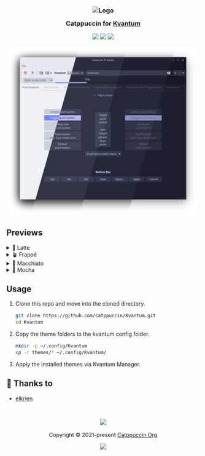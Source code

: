 <h3 align="center">
	<img src="https://raw.githubusercontent.com/catppuccin/catppuccin/main/assets/logos/exports/1544x1544_circle.png" width="100" alt="Logo"/><br/>
	<img src="https://raw.githubusercontent.com/catppuccin/catppuccin/main/assets/misc/transparent.png" height="30" width="0px"/>
	Catppuccin for <a href="https://github.com/tsujan/Kvantum/tree/master/Kvantum">Kvantum</a>
	<img src="https://raw.githubusercontent.com/catppuccin/catppuccin/main/assets/misc/transparent.png" height="30" width="0px"/>
</h3>

<p align="center">
    <a href="https://github.com/catppuccin/kvantum/stargazers"><img src="https://img.shields.io/github/stars/catppuccin/kvantum?colorA=363a4f&colorB=b7bdf8&style=for-the-badge"></a>
    <a href="https://github.com/catppuccin/kvantum/issues"><img src="https://img.shields.io/github/issues/catppuccin/kvantum?colorA=363a4f&colorB=f5a97f&style=for-the-badge"></a>
    <a href="https://github.com/catppuccin/kvantum/contributors"><img src="https://img.shields.io/github/contributors/catppuccin/kvantum?colorA=363a4f&colorB=a6da95&style=for-the-badge"></a>
</p>

<p align="center">
  <img src="assets/kvantum.webp"/>
</p>


## Previews

<details>
<summary>🌻 Latte</summary>
<img src="assets/latte.webp"/>
</details>
<details>
<summary>🪴 Frappé</summary>
<img src="assets/frappe.webp"/>
</details>
<details>
<summary>🌺 Macchiato</summary>
<img src="assets/macchiato.webp"/>
</details>
<details>
<summary>🌿 Mocha</summary>
<img src="assets/mocha.webp"/>
</details>

## Usage

1. Clone this repo and move into the cloned directory.
    ```sh
    git clone https://github.com/catppuccin/Kvantum.git
    cd Kvantum
    ```
2. Copy the theme folders to the kvantum config folder.
    ```sh
    mkdir -p ~/.config/Kvantum
    cp -r themes/* ~/.config/Kvantum/
    ```
3. Apply the installed themes via Kvantum Manager.

## 💝 Thanks to

- [elkrien](https://github.com/elkrien)

&nbsp;

<p align="center"><img src="https://raw.githubusercontent.com/catppuccin/catppuccin/main/assets/footers/gray0_ctp_on_line.svg?sanitize=true" /></p>
<p align="center">Copyright &copy; 2021-present <a href="https://github.com/catppuccin" target="_blank">Catppuccin Org</a>
<p align="center"><a href="https://github.com/catppuccin/catppuccin/blob/main/LICENSE"><img src="https://img.shields.io/static/v1.svg?style=for-the-badge&label=License&message=MIT&logoColor=d9e0ee&colorA=363a4f&colorB=b7bdf8"/></a></p>
